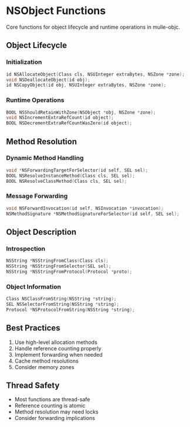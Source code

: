 # NSObject Functions

Core functions for object lifecycle and runtime operations in mulle-objc.

## Object Lifecycle

### Initialization

``` c
id NSAllocateObject(Class cls, NSUInteger extraBytes, NSZone *zone);
void NSDeallocateObject(id obj);
id NSCopyObject(id obj, NSUInteger extraBytes, NSZone *zone);
```

### Runtime Operations

``` c
BOOL NSShouldRetainWithZone(NSObject *obj, NSZone *zone);
void NSIncrementExtraRefCount(id object);
BOOL NSDecrementExtraRefCountWasZero(id object);
```

## Method Resolution

### Dynamic Method Handling

``` c
void *NSForwardingTargetForSelector(id self, SEL sel);
BOOL NSResolveInstanceMethod(Class cls, SEL sel);
BOOL NSResolveClassMethod(Class cls, SEL sel);
```

### Message Forwarding

``` c
void NSForwardInvocation(id self, NSInvocation *invocation);
NSMethodSignature *NSMethodSignatureForSelector(id self, SEL sel);
```

## Object Description

### Introspection

``` c
NSString *NSStringFromClass(Class cls);
NSString *NSStringFromSelector(SEL sel);
NSString *NSStringFromProtocol(Protocol *proto);
```

### Object Information

``` c
Class NSClassFromString(NSString *string);
SEL NSSelectorFromString(NSString *string);
Protocol *NSProtocolFromString(NSString *string);
```

## Best Practices

1.  Use high-level allocation methods
2.  Handle reference counting properly
3.  Implement forwarding when needed
4.  Cache method resolutions
5.  Consider memory zones

## Thread Safety

-   Most functions are thread-safe
-   Reference counting is atomic
-   Method resolution may need locks
-   Consider forwarding implications
